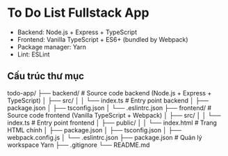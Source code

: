 # To Do List Fullstack App

- Backend: Node.js + Express + TypeScript
- Frontend: Vanilla TypeScript + ES6+ (bundled by Webpack)
- Package manager: Yarn
- Lint: ESLint

## Cấu trúc thư mục

todo-app/
├── backend/         # Source code backend (Node.js + Express + TypeScript)
│   ├── src/
│   │   └── index.ts # Entry point backend
│   ├── package.json
│   ├── tsconfig.json
│   └── .eslintrc.json
├── frontend/        # Source code frontend (Vanilla TypeScript + Webpack)
│   ├── src/
│   │   └── index.ts # Entry point frontend
│   ├── public/
│   │   └── index.html # Trang HTML chính
│   ├── package.json
│   ├── tsconfig.json
│   ├── webpack.config.js
│   └── .eslintrc.json
├── package.json     # Quản lý workspace Yarn
├── .gitignore
└── README.md

